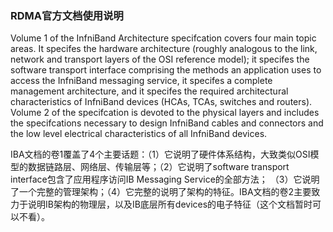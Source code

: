 ### **RDMA官方文档使用说明**

Volume 1 of the InfniBand Architecture specifcation covers four main topic areas. It specifes the hardware architecture (roughly analogous to the link, network and 
transport layers of the OSI reference model); it specifes the software transport interface comprising the methods an application uses to access the
InfniBand messaging service, it specifes a complete management architecture, and it specifes the required architectural characteristics of InfniBand devices
(HCAs, TCAs, switches and routers). Volume 2 of the specifcation is devoted to the physical layers and includes the specifcations necessary to design
InfniBand cables and connectors and the low level electrical characteristics of all InfniBand devices.

IBA文档的卷1覆盖了4个主要话题：（1）它说明了硬件体系结构，大致类似OSI模型的数据链路层、网络层、传输层等；（2）它说明了software transport interface包含了应用程序访问IB Messaging Service的全部方法；
（3）它说明了一个完整的管理架构；（4）它完整的说明了架构的特征。IBA文档的卷2主要致力于说明IB架构的物理层，以及IB底层所有devices的电子特征（这个文档暂时可以不看）。
